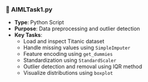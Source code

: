 ### 🔹 AIMLTask1.py
- **Type**: Python Script
- **Purpose**: Data preprocessing and outlier detection
- **Key Tasks**:
  - Load and inspect Titanic dataset
  - Handle missing values using `SimpleImputer`
  - Feature encoding using `get_dummies`
  - Standardization using `StandardScaler`
  - Outlier detection and removal using IQR method
  - Visualize distributions using `boxplot`

